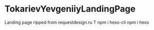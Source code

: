 # TokarievYevgeniiyLandingPage
Landing page ripped from requestdesign.ru
T
npm i hexo-cli
npm i hexo